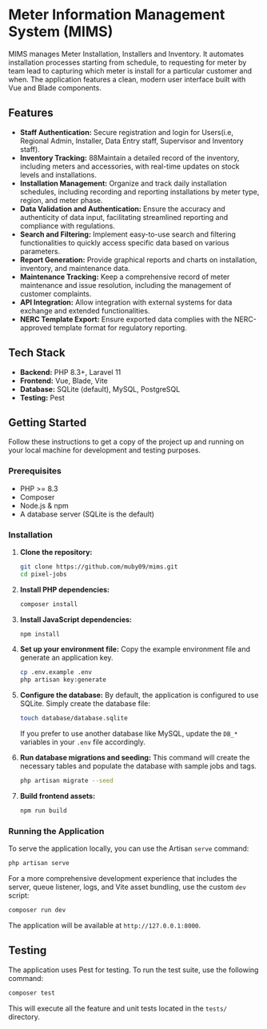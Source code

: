 # Meter Information Management System (MIMS)

MIMS manages Meter Installation, Installers and Inventory.
It automates installation processes starting from schedule, to requesting for meter by team lead to capturing which meter is install for a particular customer and when. The application features a clean, modern user interface built with Vue and Blade components.

## Features

-   **Staff Authentication:** Secure registration and login for Users(i.e, Regional Admin, Installer, Data Entry staff, Supervisor and Inventory staff).
-   **Inventory Tracking:** 88Maintain a detailed record of the inventory, including meters and accessories, with real-time updates on stock levels and installations.
-   **Installation Management:** Organize and track daily installation schedules, including recording and reporting installations by meter type, region, and meter phase.
-   **Data Validation and Authentication:** Ensure the accuracy and authenticity of data input, facilitating streamlined reporting and compliance with regulations.
-   **Search and Filtering:** Implement easy-to-use search and filtering functionalities to quickly access specific data based on various parameters.
-   **Report Generation:** Provide graphical reports and charts on installation, inventory, and maintenance data.
-   **Maintenance Tracking:** Keep a comprehensive record of meter maintenance and issue resolution, including the management of customer complaints.
-   **API Integration:** Allow integration with external systems for data exchange and extended functionalities.
-   **NERC Template Export:** Ensure exported data complies with the NERC-approved template format for regulatory reporting.


## Tech Stack

-   **Backend:** PHP 8.3+, Laravel 11
-   **Frontend:** Vue, Blade, Vite
-   **Database:** SQLite (default), MySQL, PostgreSQL
-   **Testing:** Pest

## Getting Started

Follow these instructions to get a copy of the project up and running on your local machine for development and testing purposes.

### Prerequisites

-   PHP >= 8.3
-   Composer
-   Node.js & npm
-   A database server (SQLite is the default)

### Installation

1.  **Clone the repository:**
    ```sh
    git clone https://github.com/muby09/mims.git
    cd pixel-jobs
    ```

2.  **Install PHP dependencies:**
    ```sh
    composer install
    ```

3.  **Install JavaScript dependencies:**
    ```sh
    npm install
    ```

4.  **Set up your environment file:**
    Copy the example environment file and generate an application key.
    ```sh
    cp .env.example .env
    php artisan key:generate
    ```

5.  **Configure the database:**
    By default, the application is configured to use SQLite. Simply create the database file:
    ```sh
    touch database/database.sqlite
    ```
    If you prefer to use another database like MySQL, update the `DB_*` variables in your `.env` file accordingly.

6.  **Run database migrations and seeding:**
    This command will create the necessary tables and populate the database with sample jobs and tags.
    ```sh
    php artisan migrate --seed
    ```

7.  **Build frontend assets:**
    ```sh
    npm run build
    ```

### Running the Application

To serve the application locally, you can use the Artisan `serve` command:

```sh
php artisan serve
```

For a more comprehensive development experience that includes the server, queue listener, logs, and Vite asset bundling, use the custom `dev` script:

```sh
composer run dev
```

The application will be available at `http://127.0.0.1:8000`.

## Testing

The application uses Pest for testing. To run the test suite, use the following command:

```sh
composer test
```
This will execute all the feature and unit tests located in the `tests/` directory.
